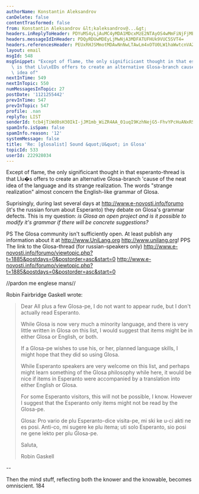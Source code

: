 ```yaml
---
authorName: Konstantin Aleksandrov
canDelete: false
contentTrasformed: false
from: Konstantin Aleksandrov &lt;kaleksandrov@...&gt;
headers.inReplyToHeader: PDYuMS4yLjAuMC4yMDA1MDcxMzE2NTAyOS4wMmFiNjFjMEBwby5wYWNpZmljLm5ldC5hdT4=
headers.messageIdInHeader: PDQyRDUwMDEyLjMwNjA3MDFATUFHUk9VUC5SVT4=
headers.referencesHeader: PEUxRHJSMmotMDAwNnNwLTAwLm4xOTU0LW1haWwtcnVAZjIxLm1haWwucnU+IDw0MkQyMjlFOS42MDkwNDA3QE1BR1JPVVAuUlU+IDwyMDA1MDcxMTEyMjAxNi5HQTMwOTQzQHZpY2VydmV6YT4gPDA1ZTgwMWM1ODY2MyRjYTFmNzI3MCRkMDRmZmVhOUBhY2VycHpkdjJhbWVsej4gPDYuMS4yLjAuMC4yMDA1MDcxMzE2NTAyOS4wMmFiNjFjMEBwby5wYWNpZmljLm5ldC5hdT4=
layout: email
msgId: 548
msgSnippet: "Except of flame, the only significicant thought in that esperanto-thread\
  \ is that Llu\xEDs offers to create an alternative Glosa-branch cause of the neat\
  \ idea of"
nextInTime: 549
nextInTopic: 550
numMessagesInTopic: 27
postDate: '1121255442'
prevInTime: 547
prevInTopic: 547
profile: .nan
replyTo: LIST
senderId: tcb4jTiWd0sH30IkI-jJM1mb_WiZR4AA_01uqI9KzhNejG5-FhvYPcHuANxRSSNcVCC1_cvqYtnHopOJFQnaGSbojU6cYyHqRd-fHFO7qZQDLg-4bp6S
spamInfo.isSpam: false
spamInfo.reason: '12'
systemMessage: false
title: 'Re: [glosalist] Sound &quot;U&quot; in Glosa'
topicId: 533
userId: 222928034
---
```


Except of flame, the only significicant thought in that esperanto-thread is that Llu�s offers to create an alternative Glosa-branch 'cause of the neat idea of the language and its strange realization. The words "strange realization" almost concern the English-like grammar of Glosa.

Suprisingly, during last several days at 
http://www.e-novosti.info/forumo (it's the russian forum about 
Esperanto) they debate on Glosa's grammar defects.
This is my question:
    *is Glosa an open project and is it possible to modify it's grammar 
if there will be concrete suggestions?*

PS The Glosa community isn't sufficiently open. At least publish any 
information about it at http://www.UniLang.org <http://www.unilang.org>!
PPS The link to the Glosa-thread (for russian-speakers only) 
http://www.e-novosti.info/forumo/viewtopic.php?t=1885&postdays=0&postorder=asc&start=0 
<http://www.e-novosti.info/forumo/viewtopic.php?t=1885&postdays=0&postorder=asc&start=0>

//pardon me englese mans//

Robin Fairbridge Gaskell wrote:

>Dear All plus a few Glosa-pe,
>    I do not want to appear rude, but I don't actually read Esperanto.
>
>    While Glosa is now very much a minority language, and there is very 
>little written in Glosa on this list, I would suggest that items might be 
>in either Glosa or English, or both.
>
>    If a Glosa-pe wishes to use his, or her, planned language skills, I 
>might hope that they did so using Glosa.
>
>    While Esperanto speakers are very welcome on this list, and perhaps 
>might learn something of the Glosa philosophy while here, it would be nice 
>if items in Esperanto were accompanied by a translation into either English 
>or Glosa.
>
>    For some Esperanto visitors, this will not be possible, I 
>know.  However I suggest that the Esperanto only items might not be read by 
>the Glosa-pe.
>
>Glosa:  Pro vario de plu Esperanto-dice visita-pe, mi ski ke u-ci akti ne 
>es posi.  Anti-co, mi sugere ke plu itema; uti solo Esperanto, sio posi ne 
>gene lekto per plu Glosa-pe.
>
>Saluta,
>
>Robin Gaskell  
>
-- 
 
  Then the mind stuff, reflecting both the knower and the knowable, becomes 
  omniscient. 184
 



